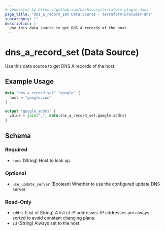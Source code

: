 ```yaml
---
# generated by https://github.com/hashicorp/terraform-plugin-docs
page_title: "dns_a_record_set Data Source - terraform-provider-dns"
subcategory: ""
description: |-
  Use this data source to get DNS A records of the host.
---
```


# dns_a_record_set (Data Source)

Use this data source to get DNS A records of the host.

## Example Usage

```terraform
data "dns_a_record_set" "google" {
  host = "google.com"
}

output "google_addrs" {
  value = join(",", data.dns_a_record_set.google.addrs)
}
```

<!-- schema generated by tfplugindocs -->
## Schema

### Required

- `host` (String) Host to look up.

### Optional

- `use_update_server` (Boolean) Whether to use the configured update DNS server

### Read-Only

- `addrs` (List of String) A list of IP addresses. IP addresses are always sorted to avoid constant changing plans.
- `id` (String) Always set to the host.
